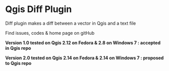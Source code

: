 # Qgis Diff Plugin
Diff plugin makes a diff between a vector in Qgis and a text file 

Find issues, codes & home page on gitHub



**Version 1.0 tested on Qgis 2.12 on Fedora & 2.8 on Windows 7 : accepted in Qgis repo**

**Version 2.0 tested on Qgis 2.14 on Fedora & 2.14 on Windows 7 : proposed to Qgis repo**
